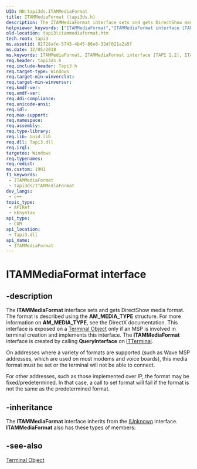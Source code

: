 ```yaml
---
UID: NN:tapi3ds.ITAMMediaFormat
title: ITAMMediaFormat (tapi3ds.h)
description: The ITAMMediaFormat interface sets and gets DirectShow media format.
helpviewer_keywords: ["ITAMMediaFormat","ITAMMediaFormat interface [TAPI 2.2]","ITAMMediaFormat interface [TAPI 2.2]","described","_tapi3_itammediaformat","tapi3.itammediaformat","tapi3ds/ITAMMediaFormat"]
old-location: tapi3\itammediaformat.htm
tech.root: tapi3
ms.assetid: 82728afe-5743-4b45-86e6-32df021a2a5f
ms.date: 12/05/2018
ms.keywords: ITAMMediaFormat, ITAMMediaFormat interface [TAPI 2.2], ITAMMediaFormat interface [TAPI 2.2],described, _tapi3_itammediaformat, tapi3.itammediaformat, tapi3ds/ITAMMediaFormat
req.header: tapi3ds.h
req.include-header: Tapi3.h
req.target-type: Windows
req.target-min-winverclnt: 
req.target-min-winversvr: 
req.kmdf-ver: 
req.umdf-ver: 
req.ddi-compliance: 
req.unicode-ansi: 
req.idl: 
req.max-support: 
req.namespace: 
req.assembly: 
req.type-library: 
req.lib: Uuid.lib
req.dll: Tapi3.dll
req.irql: 
targetos: Windows
req.typenames: 
req.redist: 
ms.custom: 19H1
f1_keywords:
 - ITAMMediaFormat
 - tapi3ds/ITAMMediaFormat
dev_langs:
 - c++
topic_type:
 - APIRef
 - kbSyntax
api_type:
 - COM
api_location:
 - Tapi3.dll
api_name:
 - ITAMMediaFormat
---
```


# ITAMMediaFormat interface


## -description

The 
<b>ITAMMediaFormat</b> interface sets and gets DirectShow media format. The format is described using the 
<b>AM_MEDIA_TYPE</b> structure. For more information on <b>AM_MEDIA_TYPE</b>, see the DirectX documentation. This interface is exposed on a 
<a href="/windows/desktop/Tapi/terminal-object">Terminal Object</a> only if an MSP is involved in terminal creation and implements this interface. The 
<b>ITAMMediaFormat</b> interface is created by calling <b>QueryInterface</b> on 
<a href="/windows/desktop/api/tapi3if/nn-tapi3if-itterminal">ITTerminal</a>.

On addresses where a variety of formats are supported (such as Wave MSP addresses, which are used on most modems and voice boards), this media format must be set or the terminal will not be able to connect.

For other addresses, such as those implemented over IP, the format may be fixed/predetermined. In that case, a call to set format will fail if the format is not the same as the predetermined format.

## -inheritance

The <b>ITAMMediaFormat</b> interface inherits from the <a href="/windows/desktop/api/unknwn/nn-unknwn-iunknown">IUnknown</a> interface. <b>ITAMMediaFormat</b> also has these types of members:

## -see-also

<a href="/windows/desktop/Tapi/terminal-object">Terminal Object</a>
